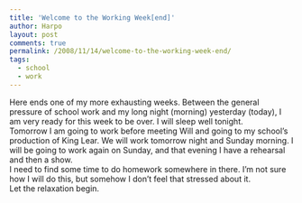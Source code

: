 ```yaml
---
title: 'Welcome to the Working Week[end]'
author: Harpo
layout: post
comments: true
permalink: /2008/11/14/welcome-to-the-working-week-end/
tags:
  - school
  - work
---
```

Here ends one of my more exhausting weeks. Between the general pressure of school work and my long night (morning) yesterday (today), I am very ready for this week to be over. I will sleep well tonight.  
Tomorrow I am going to work before meeting Will and going to my school&#8217;s production of King Lear. We will work tomorrow night and Sunday morning. I will be going to work again on Sunday, and that evening I have a rehearsal and then a show.  
I need to find some time to do homework somewhere in there. I&#8217;m not sure how I will do this, but somehow I don&#8217;t feel that stressed about it.  
Let the relaxation begin.